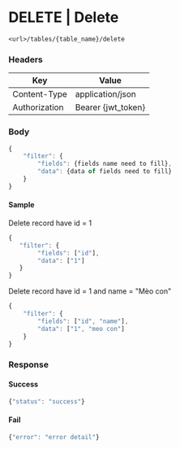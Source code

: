 # **DELETE** | Delete

```
<url>/tables/{table_name}/delete
```
### Headers
| Key|Value |
|--|--|
| Content-Type | application/json
| Authorization | Bearer {jwt_token}|

### Body
```javascript
{
    "filter": {
        "fields": {fields name need to fill},
        "data": {data of fields need to fill}
    }
}
```

#### Sample
Delete record have id = 1
```javascript
{
   "filter": {
        "fields": ["id"],
        "data": ["1"]
   }
}
```

Delete record have id = 1 and name = "Mèo con"
```javascript
{
    "filter": {
        "fields": ["id", "name"],
        "data": ["1", "meo con"]
    }
} 
```

### Response
#### Success
```javascript
{"status": "success"}
```

#### Fail
```javascript
{"error": "error detail"}

